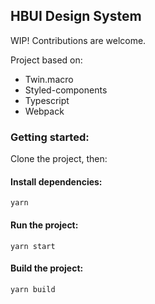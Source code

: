 ## HBUI Design System

WIP! Contributions are welcome.

Project based on:
- Twin.macro
- Styled-components
- Typescript
- Webpack

### Getting started:

Clone the project, then:

#### Install dependencies:

```shell
yarn
```

#### Run the project:

```shell
yarn start
```

#### Build the project:

```shell
yarn build
```